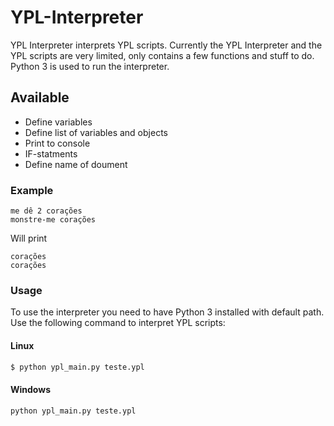 # YPL-Interpreter
YPL Interpreter interprets YPL scripts.
Currently the YPL Interpreter and the YPL scripts are very limited, only contains a few functions and stuff to do.
Python 3 is used to run the interpreter.
## Available
- Define variables
- Define list of variables and objects
- Print to console
- IF-statments
- Define name of doument

### Example
```
me dê 2 corações
monstre-me corações
```
Will print
```
corações
corações
```
### Usage
To use the interpreter you need to have Python 3 installed with default path.
Use the following command to interpret YPL scripts:
#### Linux
```sh
$ python ypl_main.py teste.ypl
```
#### Windows
```bash
python ypl_main.py teste.ypl
```
